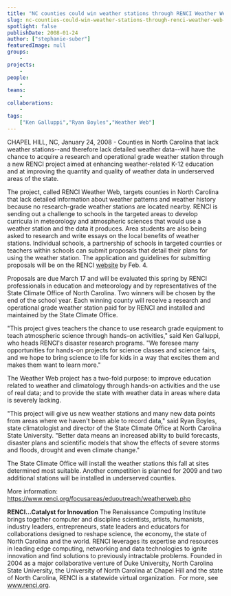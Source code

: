 ```yaml
---
title: "NC counties could win weather stations through RENCI Weather Web project"
slug: nc-counties-could-win-weather-stations-through-renci-weather-web-project
spotlight: false
publishDate: 2008-01-24
author: ["stephanie-suber"]
featuredImage: null
groups:
    - 
projects:
    - 
people:
    - 
teams: 
    - 
collaborations:
    - 
tags:
    ["Ken Galluppi","Ryan Boyles","Weather Web"]
---
```

CHAPEL HILL, NC, January 24, 2008 - Counties in North Carolina that lack weather stations--and therefore lack detailed weather data--will have the chance to acquire a research and operational grade weather station through a new RENCI project aimed at enhancing weather-related K-12 education and at improving the quantity and quality of weather data in underserved areas of the state.

The project, called RENCI Weather Web, targets counties in North Carolina that lack detailed information about weather patterns and weather history because no research-grade weather stations are located nearby. RENCI is sending out a challenge to schools in the targeted areas to develop curricula in meteorology and atmospheric sciences that would use a weather station and the data it produces. Area students are also being asked to research and write essays on the local benefits of weather stations. Individual schools, a partnership of schools in targeted counties or teachers within schools can submit proposals that detail their plans for using the weather station. The application and guidelines for submitting proposals will be on the RENCI <a href="https://www.renci.org/">website</a> by Feb. 4.

Proposals are due March 17 and will be evaluated this spring by RENCI professionals in education and meteorology and by representatives of the State Climate Office of North Carolina. Two winners will be chosen by the end of the school year. Each winning county will receive a research and operational grade weather station paid for by RENCI and installed and maintained by the State Climate Office.

"This project gives teachers the chance to use research grade equipment to teach atmospheric science through hands-on activities," said Ken Galluppi, who heads RENCI's disaster research programs. "We foresee many opportunities for hands-on projects for science classes and science fairs, and we hope to bring science to life for kids in a way that excites them and makes them want to learn more."

The Weather Web project has a two-fold purpose: to improve education related to weather and climatology through hands-on activities and the use of real data; and to provide the state with weather data in areas where data is severely lacking.

"This project will give us new weather stations and many new data points from areas where we haven't been able to record data," said Ryan Boyles, state climatologist and director of the State Climate Office at North Carolina State University. "Better data means an increased ability to build forecasts, disaster plans and scientific models that show the effects of severe storms and floods, drought and even climate change."

The State Climate Office will install the weather stations this fall at sites determined most suitable. Another competition is planned for 2009 and two additional stations will be installed in underserved counties.

More information: https://www.renci.org/focusareas/eduoutreach/weatherweb.php

<strong>RENCI…Catalyst for  Innovation</strong>
The Renaissance Computing Institute brings together computer and discipline scientists, artists, humanists, industry leaders, entrepreneurs, state leaders and educators for collaborations designed to reshape science, the economy, the state of North Carolina and the world. RENCI leverages its expertise and resources in leading edge computing, networking and data technologies to ignite innovation and find solutions to previously intractable problems. Founded in 2004 as a major collaborative venture of Duke University, North Carolina State University, the University of North Carolina at Chapel Hill and the state of North Carolina, RENCI is a statewide virtual organization.  For more, see <a href="https://www.renci.org/">www.renci.org</a>.
